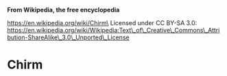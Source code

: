 **From Wikipedia, the free encyclopedia**

https://en.wikipedia.org/wiki/Chirm\
Licensed under CC BY-SA 3.0:\
https://en.wikipedia.org/wiki/Wikipedia:Text\_of\_Creative\_Commons\_Attribution-ShareAlike\_3.0\_Unported\_License

Chirm
=====
